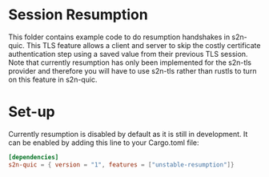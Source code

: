 # Session Resumption

This folder contains example code to do resumption handshakes in s2n-quic. This TLS feature allows a client and server to skip the costly certificate authentication step using a saved value from their previous TLS session. Note that currently resumption has only been implemented for the s2n-tls provider and therefore you will have to use s2n-tls rather than rustls to turn on this feature in s2n-quic.

# Set-up

Currently resumption is disabled by default as it is still in development. It can be enabled by adding this line to your Cargo.toml file:

```toml
[dependencies]
s2n-quic = { version = "1", features = ["unstable-resumption"]}
```
